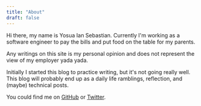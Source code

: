 ```yaml
---
title: "About"
draft: false
---
```


Hi there, my name is Yosua Ian Sebastian.
Currently I'm working as a software engineer to pay the bills and put food on the table for my parents.

Any writings on this site is my personal opinion and does not represent the view of my employer yada yada.

Initially I started this blog to practice writing, but it's not going really well.
This blog will probably end up as a daily life ramblings, reflection, and (maybe) technical posts.

You could find me on [GitHub](https://github.com/darcien) or [Twitter](https://twitter.com/darcien_).
